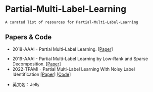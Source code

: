 # Partial-Multi-Label-Learning
    A curated list of resources for Partial-Multi-Label-Learning
## Papers & Code
* 2018-AAAI - Partial Multi-Label Learning. [[Paper]](https://aaai.org/papers/11644-partial-multi-label-learning/)
- 2019-AAAI - Partial Multi-Label Learning by Low-Rank and Sparse Decomposition. [[Paper]](https://aaai.org/papers/11644-partial-multi-label-learning/)
- 2022-TPAMI - Partial Multi-Label Learning With Noisy Label Identification [[Paper]](https://ieeexplore.ieee.org/abstract/document/9354590) [[Code]](http://milkxie.github.io/code/PMLNIcode.zip)
* 英文名：Jelly
